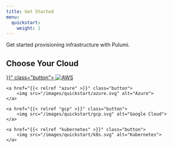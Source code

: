 ```yaml
---
title: Get Started
menu:
  quickstart:
    weight: 1
---
```


Get started provisioning infrastructure with Pulumi.

## Choose Your Cloud

<div class="choose-cloud-container">
    <a href="{{< relref "aws" >}}" class="button">
        <img src="/images/quickstart/aws.svg" alt="AWS">
    </a>

    <a href="{{< relref "azure" >}}" class="button">
        <img src="/images/quickstart/azure.svg" alt="Azure">
    </a>

    <a href="{{< relref "gcp" >}}" class="button">
        <img src="/images/quickstart/gcp.svg" alt="Google Cloud">
    </a>

    <a href="{{< relref "kubernetes" >}}" class="button">
        <img src="/images/quickstart/k8s.svg" alt="Kubernetes">
    </a>
</div>
